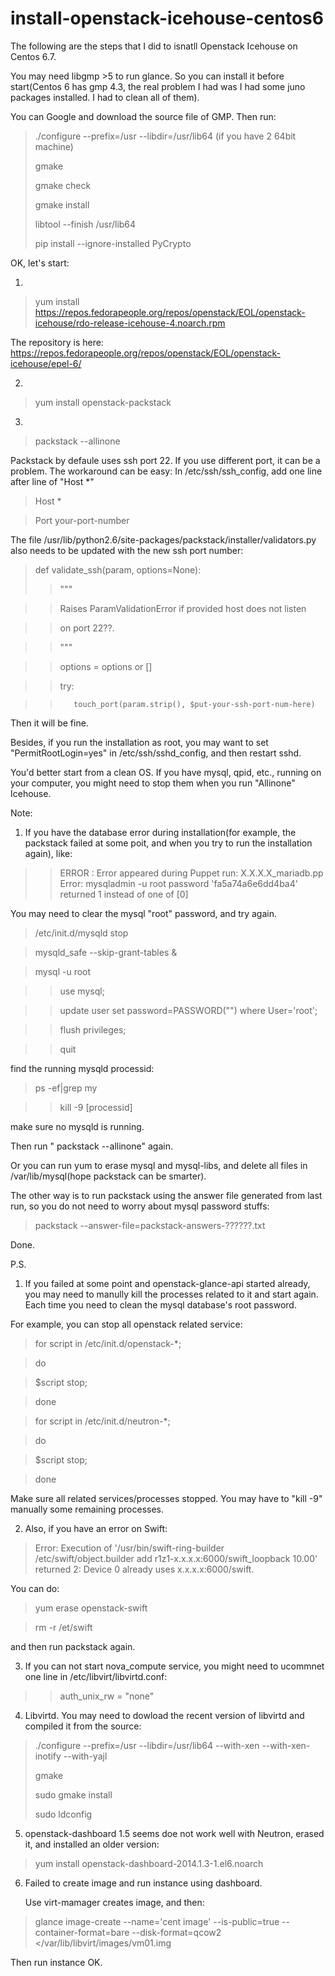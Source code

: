 # install-openstack-icehouse-centos6

The following are the steps that I did to isnatll Openstack Icehouse on Centos 6.7.

You may need libgmp >5 to run glance. So you can install it before start(Centos 6 has gmp 4.3, the real problem I had was I had some juno packages installed. I had to clean all of them).

You can Google  and download the source file of GMP. Then run:
  >./configure --prefix=/usr --libdir=/usr/lib64  (if you have 2 64bit machine)
  >
  >gmake
  >
  >gmake check 
  >
  >gmake install 
  >
  >libtool --finish /usr/lib64
  >
  >pip install --ignore-installed PyCrypto 

  
OK, let's start:

1. 
> yum install https://repos.fedorapeople.org/repos/openstack/EOL/openstack-icehouse/rdo-release-icehouse-4.noarch.rpm

The repository is here: https://repos.fedorapeople.org/repos/openstack/EOL/openstack-icehouse/epel-6/

2. 
> yum install openstack-packstack

3.

>packstack --allinone

Packstack by defaule uses ssh port 22. If you use different port, it can be a problem. The workaround can be easy:
In /etc/ssh/ssh_config, add one line after line of "Host *"

>Host *
 
 >    Port your-port-number

The file /usr/lib/python2.6/site-packages/packstack/installer/validators.py also needs to be updated with the new ssh port number:

>def validate_ssh(param, options=None):
>>    """

>>    Raises ParamValidationError if provided host does not listen

>>    on port 22??.

>>    """

>>    options = options or []

>>    try:

>>        touch_port(param.strip(), $put-your-ssh-port-num-here)

Then it will be fine.

Besides, if you run the installation as root, you may want to set "PermitRootLogin=yes" in /etc/ssh/sshd_config, and then restart sshd.

You'd better start from a clean OS. If you have mysql, qpid, etc., running on your computer, you might need to stop them when you run "Allinone" Icehouse.


Note:

1. If you have the database error during installation(for example, the packstack failed at some poit, and when you try to run the installation again), like:

>>ERROR : Error appeared during Puppet run: X.X.X.X_mariadb.pp
>>Error: mysqladmin -u root  password 'fa5a74a6e6dd4ba4' returned 1 instead of one of [0]

You may need to clear the mysql "root" password, and try again.

>/etc/init.d/mysqld stop

>mysqld_safe --skip-grant-tables &

>mysql -u root

>>use mysql;

>>update user set password=PASSWORD("") where User='root';

>>flush privileges;

>>quit

find the running mysqld processid:

>ps -ef|grep my

>>kill -9 [processid]

make sure no mysqld is running.

Then run " packstack --allinone" again.

Or you can run yum to erase mysql and mysql-libs, and delete all files in /var/lib/mysql(hope packstack can be smarter).

The other way is to run packstack using the answer file generated from last run, so you do not need to worry about mysql password stuffs:

>packstack  --answer-file=packstack-answers-??????.txt

Done.

P.S.

1. If you failed at some point and openstack-glance-api started already, you may need to manully kill the processes related to it and start again. Each time you need to clean the mysql database's root password.

For example, you can stop all openstack related service:

>for script in /etc/init.d/openstack-*;

>do

 >   $script stop;

>done

>for script in /etc/init.d/neutron-*;

>do

>    $script stop;

>done

Make sure all related services/processes stopped. You may have to "kill -9" manually some remaining processes.

2. Also, if you have an error on Swift:

>Error: Execution of '/usr/bin/swift-ring-builder /etc/swift/object.builder add r1z1-x.x.x.x:6000/swift_loopback 10.00' returned 2: Device 0 already uses x.x.x.x:6000/swift.

You can do:

>yum erase openstack-swift

> rm -r /et/swift

and then run packstack again.

3. If you can not start nova_compute service, you might need to ucommnet one line in /etc/libvirt/libvirtd.conf:

>> auth_unix_rw = "none" 

4.  Libvirtd. You may need to dowload the recent version of libvirtd and compiled it from the source:

>./configure --prefix=/usr --libdir=/usr/lib64  --with-xen   --with-xen-inotify --with-yajl
>
>gmake
>
>sudo gmake install
>
>sudo ldconfig

5. openstack-dashboard 1.5 seems doe not work well with Neutron, erased it, and installed an older version:

> yum install openstack-dashboard-2014.1.3-1.el6.noarch


6. Failed to create image and run instance using dashboard.
  
   Use virt-mamager creates image, and then:

>glance image-create --name='cent image' --is-public=true  --container-format=bare --disk-format=qcow2  </var/lib/libvirt/images/vm01.img


  Then run instance OK.

  
